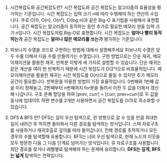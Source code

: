 1. 시간복잡도와 공간복잡도란?
   시간 복잡도와 공간 복잡도는 알고리즘의 효율성을 평가하는 기준입니다.
   시간 복잡도는 입력 크기 n에 따라 수행해야 하는 연산의 수입니다. 주로 O(1), O(n), O(n²), O(log n)과 같은 Big-O 표기법을 사용해서 표현합니다.
   공간 복잡도는 알고리즘이 동작하는 동안 추가로 필요한 메모리 양을 입력 크기 n입니다. 시간 복잡도처럼 Big-O로 표현합니다.
   시간 복잡도는 **얼마나 빨리 동작하는가** 공간 복잡도는 **얼마나 많은 메모리를 쓰는가** 평가하는 기준입니다.

2. 피보나치 수열을 코드로 구현하는 방법에 대해서 설명해주세요
   피보나치 수열은 앞 두 수를 더해서 다음 수를 만들어가는 수열입니다.
   구현 방법으로는 단순 재귀, 메모이제이션을 활용한 재귀, 반복문 이렇게 세 가지로 설명할 수 있습니다.
   단순 재귀는 같은 계산을 여러 번 반복하기 때문에 시간 복잡도가 O(2ⁿ)으로 비효율적입니다.
   메모이제이션을 활용한 재귀는 시간 복잡도를 O(n)으로 줄일 수 있지만 추가 메모리 공간이 필요합니다.
   반복문을 이용한 방법이 가장 효율적입니다.
   0번째와 1번째 값을 미리 정해놓고, 2번째부터 n번째까지 for문을 돌려서 이전 두 값을 더해서 갱신해 나갑니다.
   구조 분해 할당을 하여 [prev, curr] = [curr, prev+curr]로 두 값을 동시에 업데이트 하면 변수를 2개만 사용하면서 공간 복잡도를 O(1)로 최소화할 수 있습니다.

3. DFS & BFS 란?
   DFS는 깊이 우선 탐색으로, 한 방향으로 갈 수 있을 만큼 최대한 깊이 내려간 후 막히면 돌아와서 다른 경로를 탐색하는 방식입니다. 스택 자료구조를 사용하거나 재귀호출로 깊이를 따라 들어갑니다. 전체 경로를 추적하거나 모든 경우의 수를 탐색할때 유용합니다.
   BFS는 너비 우선 탐색으로, 현재 노드의 이웃을 모두 방문한 다음 그 다음 단계로 넘어가는 방식입니다. 큐 자료구조를 사용합니다. 최단 경로를 찾거나 레벨별로 탐색해야 하는 문제에 유리합니다.
   **DFS는 깊게, BFS는 넓게** 탐색하는 전략입니다.
